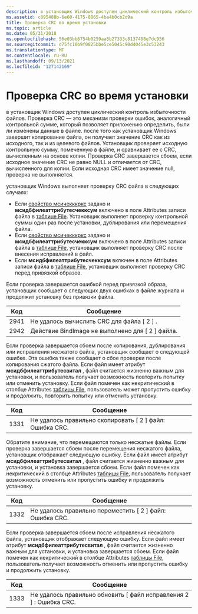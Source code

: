 ```yaml
---
description: в установщик Windows доступен циклический контроль избыточности файлов.
ms.assetid: c895488b-6e60-4175-8865-4ba4b0cb2d9a
title: Проверка CRC во время установки
ms.topic: article
ms.date: 05/31/2018
ms.openlocfilehash: 56e03bb6754b0259aa8b27333c8137408e7dc956
ms.sourcegitcommit: d75fc10b9f0825bbe5ce5045c90d4045e3c53243
ms.translationtype: MT
ms.contentlocale: ru-RU
ms.lasthandoff: 09/13/2021
ms.locfileid: "127142169"
---
```

# <a name="crc-checking-during-an-installation"></a>Проверка CRC во время установки

в установщик Windows доступен циклический контроль избыточности файлов. Проверка CRC — это механизм проверки ошибок, аналогичный контрольной сумме, который позволяет приложению определить, были ли изменены данные в файле. после того как установщик Windows завершит копирование файла, он получает значение CRC как из исходного, так и из целевого файлов. Установщик проверяет исходную контрольную сумму, помеченную в файле, и сравнивает ее с CRC, вычисленным на основе копии. Проверка CRC завершается сбоем, если исходное значение CRC не равно NULL и отличается от CRC, вычисленного для копии. Если исходная CRC имеет значение null, проверка не выполняется.

установщик Windows выполняет проверку CRC файла в следующих случаях:

-   Если [свойство мсичекккркс](msicheckcrcs.md) задано и **мсидбфилеаттрибутесчекксум** включено в поле Attributes записи файла в [таблице File](file-table.md). Установщик выполняет проверку контрольной суммы один раз после установки, дублирования или перемещения файла.
-   Если [свойство мсичекккркс](msicheckcrcs.md) задано и **мсидбфилеаттрибутесчекксум** включено в поле Attributes записи файла в [таблице File](file-table.md), установщик выполняет проверку CRC после внесения исправлений в файл.
-   Если **мсидбфилеаттрибутесчекксум** включен в поле Attributes записи файла в [таблице File](file-table.md), установщик выполняет проверку CRC перед привязкой образов.

Если проверка завершается ошибкой перед привязкой образа, установщик сообщает о следующих двух ошибках в файле журнала и продолжит установку без привязки файла.



| Код | Сообщение                                               |
|------|-------------------------------------------------------|
| 2941 | Не удалось вычислить CRC для файла \[ 2 \] .             |
| 2942 | Действие BindImage не выполнено для \[ 2 \] файла. |



 

Если проверка завершается сбоем после копирования, дублирования или исправления несжатого файла, установщик сообщает о следующей ошибке. Эта ошибка также сообщает о сбое проверки после копирования сжатого файла. Если файл имеет атрибут **мсидбфилеаттрибутесвитал** , файл считается жизненно важным для установки, и пользователь получает возможность повторить попытку или отменить установку. Если файл помечен как некритический в столбце Attributes [таблицы File](file-table.md), пользователь может пропустить ошибку и продолжить, повторить попытку или отменить установку.



| Код | Сообщение                                         |
|------|-------------------------------------------------|
| 1331 | Не удалось правильно скопировать \[ 2 \] файл: Ошибка CRC. |



 

Обратите внимание, что перемещаются только несжатые файлы. Если проверка завершается сбоем после перемещения несжатого файла, установщик отображает следующую ошибку. Если файл имеет атрибут **мсидбфилеаттрибутесвитал** , файл считается жизненно важным для установки, и установка завершается сбоем. Если файл помечен как некритический в столбце Attributes [таблицы File](file-table.md), пользователь получает возможность отменить или пропустить ошибку и продолжить установку.



| Код | Сообщение                                         |
|------|-------------------------------------------------|
| 1332 | Не удалось правильно переместить \[ 2 \] файл: Ошибка CRC. |



 

Если проверка завершается сбоем после исправления несжатого файла, установщик отображает следующую ошибку. Если файл имеет атрибут **мсидбфилеаттрибутесвитал** , файл считается жизненно важным для установки, и установка завершается сбоем. Если файл помечен как некритический в столбце Attributes [таблицы File](file-table.md), пользователь получает возможность отменить или пропустить ошибку и продолжить установку.



| Код | Сообщение                                          |
|------|--------------------------------------------------|
| 1333 | Не удалось правильно обновить \[ файл исправления 2 \] : Ошибка CRC. |



 

 

 



